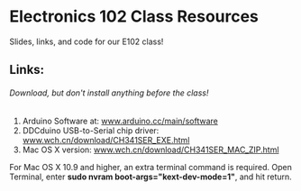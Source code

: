 # Electronics 102 Class Resources
Slides, links, and code for our E102 class!

## Links:
###### Download, but don't install anything before the class!

1. Arduino Software at: www.arduino.cc/main/software
2. DDCduino USB-to-Serial chip driver: www.wch.cn/download/CH341SER_EXE.html
3. Mac OS X version: www.wch.cn/download/CH341SER_MAC_ZIP.html

For Mac OS X 10.9 and higher, an extra terminal command is required.
Open Terminal, enter **sudo nvram boot-args="kext-dev-mode=1"**, and hit return.
